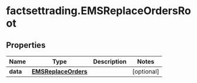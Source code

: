 # factsettrading.EMSReplaceOrdersRoot

## Properties

Name | Type | Description | Notes
------------ | ------------- | ------------- | -------------
**data** | [**EMSReplaceOrders**](EMSReplaceOrders.md) |  | [optional] 



